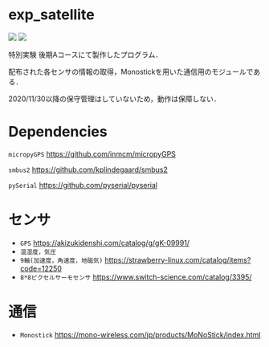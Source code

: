 # exp_satellite
<img src="https://img.shields.io/badge/LICENSE-MIT-green">
<img src="https://img.shields.io/badge/-Python-F9DC3E.svg?logo=python&style=flat">

特別実験 後期Aコースにて製作したプログラム．

配布された各センサの情報の取得，Monostickを用いた通信用のモジュールである．

2020/11/30以降の保守管理はしていないため，動作は保障しない．

# Dependencies
`micropyGPS`
https://github.com/inmcm/micropyGPS

`smbus2`
https://github.com/kplindegaard/smbus2

`pySerial`
https://github.com/pyserial/pyserial

# センサ
- `GPS` https://akizukidenshi.com/catalog/g/gK-09991/
- `温湿度，気圧 `
- `9軸(加速度，角速度，地磁気)` https://strawberry-linux.com/catalog/items?code=12250
- `8*8ピクセルサーモセンサ` https://www.switch-science.com/catalog/3395/

# 通信
- `Monostick`
https://mono-wireless.com/jp/products/MoNoStick/index.html
